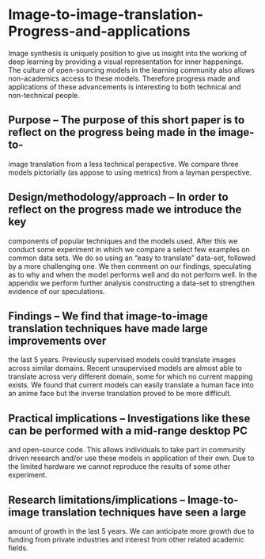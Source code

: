 # Image-to-image-translation-Progress-and-applications

Image synthesis is uniquely position to give us insight into the working of deep learning by
providing a visual representation for inner happenings. The culture of open-sourcing models in the
learning community also allows non-academics access to these models. Therefore progress made
and applications of these advancements is interesting to both technical and non-technical people.

## Purpose – The purpose of this short paper is to reflect on the progress being made in the image-to-
image translation from a less technical perspective. We compare three models pictorially (as appose
to using metrics) from a layman perspective.
## Design/methodology/approach – In order to reflect on the progress made we introduce the key
components of popular techniques and the models used. After this we conduct some experiment in
which we compare a select few examples on common data sets. We do so using an “easy to
translate” data-set, followed by a more challenging one. We then comment on our findings,
speculating as to why and when the model performs well and do not perform well.
In the appendix we perform further analysis constructing a data-set to strengthen evidence of our
speculations.
## Findings – We find that image-to-image translation techniques have made large improvements over
the last 5 years. Previously supervised models could translate images across similar domains.
Recent unsupervised models are almost able to translate across very different domain, some for
which no current mapping exists. We found that current models can easily translate a human face
into an anime face but the inverse translation proved to be more difficult.
## Practical implications – Investigations like these can be performed with a mid-range desktop PC
and open-source code. This allows individuals to take part in community driven research and/or use
these models in application of their own. Due to the limited hardware we cannot reproduce the
results of some other experiment.
## Research limitations/implications – Image-to-image translation techniques have seen a large
amount of growth in the last 5 years. We can anticipate more growth due to funding from private
industries and interest from other related academic fields.
